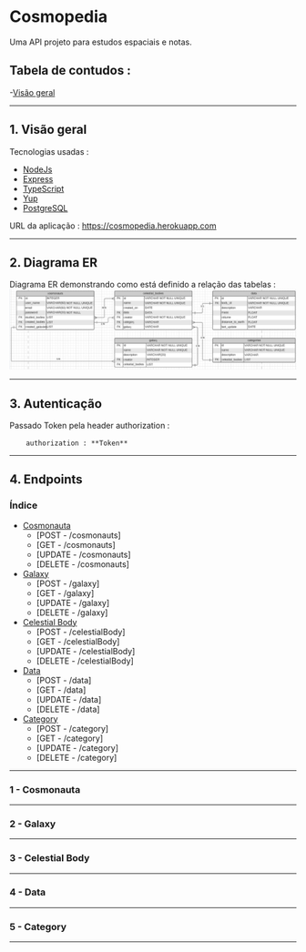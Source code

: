 # Cosmopedia

Uma API projeto para estudos espaciais e notas.

## Tabela de contudos :

-[Visão geral](#1-visão-geral)

---

## 1. Visão geral

Tecnologias usadas :

- [NodeJs](https://nodejs.org/pt-br/)
- [Express](https://expressjs.com/pt-br/)
- [TypeScript](https://www.typescriptlang.org/)
- [Yup](https://yarnpkg.com/package/yup)
- [PostgreSQL](https://www.postgresql.org/)

URL da aplicação :
https://cosmopedia.herokuapp.com

---

## 2. Diagrama ER

Diagrama ER demonstrando como está definido a relação das tabelas :
![DER](/assets/images/diagram.png)

---

## 3. Autenticação

Passado Token pela header authorization :

```
    authorization : **Token**
```

---

## 4. Endpoints

### Índice

- [Cosmonauta](#1---cosmonauta)
  - [POST - /cosmonauts]
  - [GET - /cosmonauts]
  - [UPDATE - /cosmonauts]
  - [DELETE - /cosmonauts]
- [Galaxy](#2---galaxy)
  - [POST - /galaxy]
  - [GET - /galaxy]
  - [UPDATE - /galaxy]
  - [DELETE - /galaxy]
- [Celestial Body](#3---celestial-body)
  - [POST - /celestialBody]
  - [GET - /celestialBody]
  - [UPDATE - /celestialBody]
  - [DELETE - /celestialBody]
- [Data](#4---data)
  - [POST - /data]
  - [GET - /data]
  - [UPDATE - /data]
  - [DELETE - /data]
- [Category](#5---category)
  - [POST - /category]
  - [GET - /category]
  - [UPDATE - /category]
  - [DELETE - /category]

---

### 1 - Cosmonauta

---

### 2 - Galaxy

---

### 3 - Celestial Body

---

### 4 - Data

---

### 5 - Category

---
